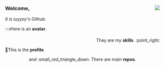 
### Welcome, <img align="right" src="https://github-readme-stats.vercel.app/api/top-langs/?username=iuyoy&hide=c%2B%2B">

*It is iuyyoy's Github.*

:point_left:Here is an **avatar**.

<p align="right">They are my <b>skills</b>. :point_right:</p>

📌This is the **profile**.

<p align="center">and :small_red_triangle_down: There are main <b>repos</b>.</p>
